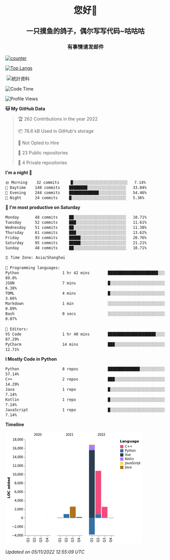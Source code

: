 

<!--
**kitUIN/kitUIN** is a ✨ _special_ ✨ repository because its `README.md` (this file) appears on your GitHub profile.

Here are some ideas to get you started:

- 🔭 I’m currently working on ...
- 🌱 I’m currently learning ...
- 👯 I’m looking to collaborate on ...
- 🤔 I’m looking for help with ...
- 💬 Ask me about ...
- 📫 How to reach me: ...
- 😄 Pronouns: ...
- ⚡ Fun fact: ...
-->
<h1 align="center">您好👋</h1>
<h2 align="center">一只摸鱼的鸽子，偶尔写写代码~咕咕咕</h2>
<h3 align="center">有事情请发邮件</h3>

[![counter](https://count.getloli.com/get/@KitUIN?theme=rule34)](https://count.getloli.com/)

[![Top Langs](https://github-readme-stats.vercel.app/api/top-langs/?username=kitUIN&show_icons=true&theme=gruvbox&locale=cn&layout=compact)](https://github.com/anuraghazra/github-readme-stats)

<p>&nbsp;<img align="center" src="https://github-readme-stats.vercel.app/api?username=kitUIN&show_icons=true&theme=gruvbox&locale=cn" alt="統計資料" /></p>


<!--START_SECTION:waka-->
![Code Time](http://img.shields.io/badge/Code%20Time-664%20hrs%2010%20mins-blue)

![Profile Views](http://img.shields.io/badge/Profile%20Views-0-blue)

**🐱 My GitHub Data** 

> 🏆 262 Contributions in the year 2022
 > 
> 📦 78.6 kB Used in GitHub's storage 
 > 
> 🚫 Not Opted to Hire
 > 
> 📜 23 Public repositories 
 > 
> 🔑 4 Private repositories  
 > 
**I'm a night 🦉** 

```text
🌞 Morning    32 commits     █░░░░░░░░░░░░░░░░░░░░░░░░   7.14% 
🌆 Daytime    148 commits    ████████░░░░░░░░░░░░░░░░░   33.04% 
🌃 Evening    244 commits    █████████████░░░░░░░░░░░░   54.46% 
🌙 Night      24 commits     █░░░░░░░░░░░░░░░░░░░░░░░░   5.36%

```
📅 **I'm most productive on Saturday** 

```text
Monday       48 commits     ██░░░░░░░░░░░░░░░░░░░░░░░   10.71% 
Tuesday      52 commits     ███░░░░░░░░░░░░░░░░░░░░░░   11.61% 
Wednesday    51 commits     ██░░░░░░░░░░░░░░░░░░░░░░░   11.38% 
Thursday     61 commits     ███░░░░░░░░░░░░░░░░░░░░░░   13.62% 
Friday       93 commits     █████░░░░░░░░░░░░░░░░░░░░   20.76% 
Saturday     95 commits     █████░░░░░░░░░░░░░░░░░░░░   21.21% 
Sunday       48 commits     ██░░░░░░░░░░░░░░░░░░░░░░░   10.71%

```


```text
⌚︎ Time Zone: Asia/Shanghai

💬 Programming languages: 
Python                   1 hr 42 mins        ██████████████████████░░░   89.0% 
JSON                     7 mins              █░░░░░░░░░░░░░░░░░░░░░░░░   6.38% 
TOML                     4 mins              █░░░░░░░░░░░░░░░░░░░░░░░░   3.66% 
Markdown                 1 min               ░░░░░░░░░░░░░░░░░░░░░░░░░   0.89% 
Bash                     0 secs              ░░░░░░░░░░░░░░░░░░░░░░░░░   0.07%

📝 Editors: 
VS Code                  1 hr 40 mins        █████████████████████░░░░   87.29% 
PyCharm                  14 mins             ███░░░░░░░░░░░░░░░░░░░░░░   12.71%

```

**I Mostly Code in Python** 

```text
Python                   8 repos             ██████████████░░░░░░░░░░░   57.14% 
C++                      2 repos             ███░░░░░░░░░░░░░░░░░░░░░░   14.29% 
Java                     1 repo              █░░░░░░░░░░░░░░░░░░░░░░░░   7.14% 
Kotlin                   1 repo              █░░░░░░░░░░░░░░░░░░░░░░░░   7.14% 
JavaScript               1 repo              █░░░░░░░░░░░░░░░░░░░░░░░░   7.14%

```


**Timeline**

![Chart not found](https://raw.githubusercontent.com/kitUIN/kitUIN/main/charts/bar_graph.png) 


 *Updated on 05/11/2022 12:55:09 UTC*
<!--END_SECTION:waka-->
